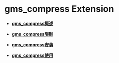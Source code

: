 # gms_compress Extension

-   **[gms_compress概述](gms_compress概述.md)**  

-   **[gms_compress限制](gms_compress限制.md)**  

-   **[gms_compress安装](gms_compress安装.md)**  

-   **[gms_compress使用](gms_compress使用.md)**  